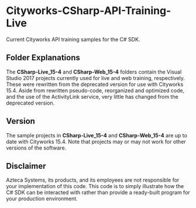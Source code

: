 # Cityworks-CSharp-API-Training-Live
Current Cityworks API training samples for the C# SDK.

## Folder Explanations
The **CSharp-Live_15-4** and **CSharp-Web_15-4** folders contain the Visual Studio 2017 projects currently used for live and web training, respectively. These were rewritten from the deprecated version for use with Cityworks 15.4. Aside from rewritten pseudo-code, reorganized and optimized code, and the use of the ActivityLink service, very little has changed from the deprecated version.

## Version
The sample projects in **CSharp-Live_15-4** and **CSharp-Web_15-4** are up to date with Cityworks 15.4. Note that projects may or may not work for other versions of the software.

## Disclaimer
Azteca Systems, its products, and its employees are not responsible for your implementation of this code. This code is to simply illustrate how the C# SDK can be interacted with rather than provide a ready-built program for your production environment.
